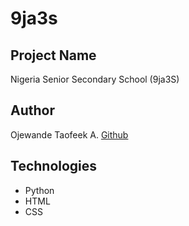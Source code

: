 # 9ja3s

## Project Name
  Nigeria Senior Secondary School (9ja3S)

## Author
  Ojewande Taofeek A. [Github](https://github.com/ojewande-taofeek)

## Technologies
 - Python
 - HTML
 - CSS
